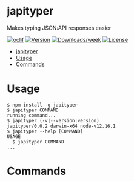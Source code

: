 # japityper

Makes typing JSON:API responses easier

[![oclif](https://img.shields.io/badge/cli-oclif-brightgreen.svg)](https://oclif.io)
[![Version](https://img.shields.io/npm/v/japityper.svg)](https://npmjs.org/package/japityper)
[![Downloads/week](https://img.shields.io/npm/dw/japityper.svg)](https://npmjs.org/package/japityper)
[![License](https://img.shields.io/npm/l/japityper.svg)](https://github.com/marhaupe/japityper/blob/master/package.json)

<!-- toc -->
* [japityper](#japityper)
* [Usage](#usage)
* [Commands](#commands)
<!-- tocstop -->

# Usage

<!-- usage -->
```sh-session
$ npm install -g japityper
$ japityper COMMAND
running command...
$ japityper (-v|--version|version)
japityper/0.0.2 darwin-x64 node-v12.16.1
$ japityper --help [COMMAND]
USAGE
  $ japityper COMMAND
...
```
<!-- usagestop -->

# Commands

<!-- commands -->

<!-- commandsstop -->
